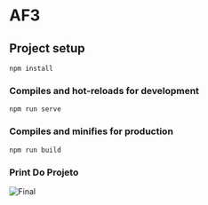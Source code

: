 # AF3

## Project setup
```
npm install
```

### Compiles and hot-reloads for development
```
npm run serve
```

### Compiles and minifies for production
```
npm run build
```
### Print Do Projeto
![Final](https://user-images.githubusercontent.com/13934853/144772388-76d5ca77-6bd6-4bcd-99c6-d16f26b95365.png)
